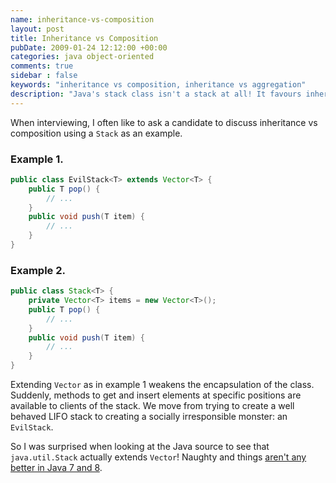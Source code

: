 ```yaml
---
name: inheritance-vs-composition
layout: post
title: Inheritance vs Composition
pubDate: 2009-01-24 12:12:00 +00:00
categories: java object-oriented
comments: true
sidebar : false
keywords: "inheritance vs composition, inheritance vs aggregation"
description: "Java's stack class isn't a stack at all! It favours inheritance over composition causing it to no longer be just a stack."
---
```


When interviewing, I often like to ask a candidate to discuss inheritance vs composition using a `Stack` as an example.
  

### Example 1.

``` java
public class EvilStack<T> extends Vector<T> {
    public T pop() {
        // ...
    }
    public void push(T item) {
        // ...
    }
}
```

### Example 2.

``` java
public class Stack<T> {
    private Vector<T> items = new Vector<T>();
    public T pop() {
        // ...
    }
    public void push(T item) {
        // ...
    }
}
```

  
Extending `Vector` as in example 1 weakens the encapsulation of the class. Suddenly, methods to get and insert elements at specific positions are available to clients of the stack. We move from trying to create a well behaved LIFO stack to creating a socially irresponsible monster: an `EvilStack`.

  
So I was surprised when looking at the Java source to see that `java.util.Stack` actually extends `Vector`! Naughty and things [aren't any better in Java 7 and 8](/blog/2013/01/10/stack-vs-deque).


